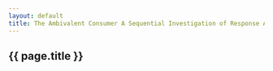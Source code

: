 ```yaml
---
layout: default
title: The Ambivalent Consumer A Sequential Investigation of Response Amplification in Buyer‐Seller Encounters
---
```

<h2>{{ page.title }}</h2>

<p></p>

<p><object classid="clsid:CA8A9780-280D-11CF-A24D-444553540000" width="1000" height="1200" border="0">  
    <param name="_Version" value="65539">  
    <param name="_ExtentX" value="20108">  
    <param name="_ExtentY" value="10866">  
    <param name="_StockProps" value="0">  
    <param name="SRC" value="/docs/2019-3-22-The-Ambivalent-Consumer-A-Sequential-Investigation-of-Response-Amplification-in-Buyer‐Seller-Encounters.pdf">  
    <object data="/docs/2019-3-22-The-Ambivalent-Consumer-A-Sequential-Investigation-of-Response-Amplification-in-Buyer‐Seller-Encounters.pdf" type="application/pdf" width="1000" height="1200">   
    </object>  
</object> </p>
